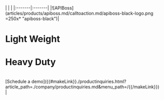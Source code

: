 <div class="apiboss-section5" markdown="1">
| | |
|:-------|:-------|
|![APIBoss](articles/products/apiboss.md/calltoaction.md/apiboss-black-logo.png =250x* "apiboss-black")|<h1 class="text-white">Light Weight</h1> <h1 class="text-red">Heavy Duty</h1> <br> <div>[Schedule a demo]({{#makeLink}}./productinquiries.html?article_path=./company/productinquiries.md&menu_path=/{{/makeLink}}) </div>|
</div>

